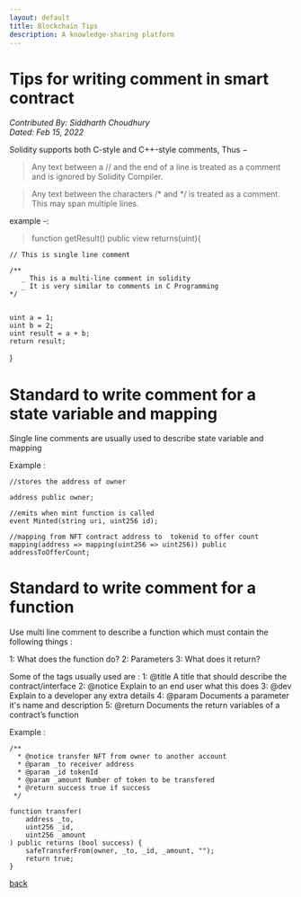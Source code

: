 ```yaml
---
layout: default
title: Blockchain Tips
description: A knowledge-sharing platform
---
```


# Tips for writing comment in smart contract

_Contributed By: Siddharth Choudhury_  
_Dated: Feb 15, 2022_

Solidity supports both C-style and C++-style comments, Thus −

> Any text between a  //  and the end of a line is treated as a comment and is ignored by Solidity Compiler.

> Any text between the characters /* and */ is treated as a comment. This may span multiple lines.

example -:

> function getResult() public view returns(uint){

    // This is single line comment

    /**
       _ This is a multi-line comment in solidity
       _ It is very similar to comments in C Programming
    */


    uint a = 1;
    uint b = 2;
    uint result = a + b;
    return result;
}

# Standard to write comment for a state variable and mapping

Single line comments are usually used to describe state variable and mapping

Example :

>    
    //stores the address of owner

    address public owner;

    //emits when mint function is called
    event Minted(string uri, uint256 id);

    //mapping from NFT contract address to  tokenid to offer count
    mapping(address => mapping(uint256 => uint256)) public addressToOfferCount;

# Standard to write comment for a function

Use multi line comment to describe a function which must contain the following things :

1: What does the function do?
2: Parameters
3: What does it return?

Some of the tags usually used are :
1: @title A title that should describe the contract/interface
2: @notice Explain to an end user what this does
3: @dev Explain to a developer any extra details
4: @param Documents a parameter it's name and description
5: @return Documents the return variables of a contract’s function

Example :

> 
    /**
      * @notice transfer NFT from owner to another account
      * @param _to receiver address
      * @param _id tokenId
      * @param _amount Number of token to be transfered
      * @return success true if success
     */

    function transfer(
        address _to,
        uint256 _id,
        uint256 _amount
    ) public returns (bool success) {
        safeTransferFrom(owner, _to, _id, _amount, "");
        return true;
    }

[back](../)
